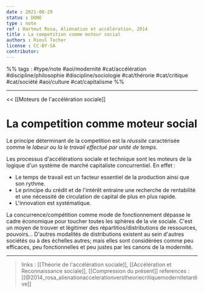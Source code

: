 ```yaml
---
date : 2021-08-29
status : DONE
type : note
ref : Hartmut Rosa, Aliénation et accélération, 2014
title : La competition comme moteur social
authors : Rieul Techer
license : CC-BY-SA
contributor:
---
```


%% tags : #type/note #aoi/modernité #cat/accélération #discipline/philosophie #discipline/sociologie  #cat/thérorie #cat/critique #cat/société #aoi/culture #cat/capitalisme %% 

---

<< [[Moteurs de l'accélération sociale]]

La competition comme moteur social
===

Le principe déterminant de la competition est la *réussite* caractérisée comme le *labeur ou la le travail effectué par unité de temps*.

Les processus d'accélérations sociale et technique sont les moteurs de la logique d'un système de marché capitaliste concurrentiel. En effet : 
- Le temps de travail est un facteur essentiel de la production ainsi que son rythme.
- Le principe du crédit et de l'intérêt entraine une recherche de rentabilité et une nécessité de circulation de capital de plus en plus rapide. 
- L'innovation est systématique. 

La concurrence/compétition comme mode de fonctionnement dépasse le cadre économique pour toucher toutes les sphères de la vie sociale. C'est un moyen de trouver et légitimer des répartitios/distributions de ressources, pouvoirs...  D'autres modalités de distributions existent au sein d'autres sociétés ou à des échelles autres; mais elles sont considérées comme peu efficaces, peu fonctionnelles et peu justes par les canons de la modernité.

---
> links : [[Théorie de l'accélération sociale]], [[Accélération et Reconnaissance sociale]], [[Compression du présent]]
> references : [[@2014_rosa_alienationaccelerationverstheoriecritiquemodernitetardive]]